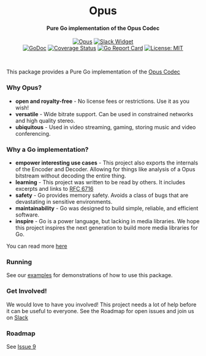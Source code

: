 <h1 align="center">
  <br>
  Opus
  <br>
</h1>
<h4 align="center">Pure Go implementation of the Opus Codec</h4>
<p align="center">
  <a href="https://pion.ly"><img src="https://img.shields.io/badge/pion-opus-gray.svg?longCache=true&colorB=brightgreen" alt="Opus"></a>
  <a href="https://pion.ly/slack"><img src="https://img.shields.io/badge/join-us%20on%20slack-gray.svg?longCache=true&logo=slack&colorB=brightgreen" alt="Slack Widget"></a>
  <br>
  <a href="https://pkg.go.dev/github.com/pion/opus"><img src="https://godoc.org/github.com/pion/opus?status.svg" alt="GoDoc"></a>
  <a href="https://codecov.io/gh/pion/opus"><img src="https://codecov.io/gh/pion/opus/branch/master/graph/badge.svg" alt="Coverage Status"></a>
  <a href="https://goreportcard.com/report/github.com/pion/opus"><img src="https://goreportcard.com/badge/github.com/pion/opus" alt="Go Report Card"></a>
  <a href="LICENSE"><img src="https://img.shields.io/badge/License-MIT-yellow.svg" alt="License: MIT"></a>
</p>
<br>

This package provides a Pure Go implementation of the [Opus Codec](https://opus-codec.org/)

### Why Opus?

* **open and royalty-free** - No license fees or restrictions. Use it as you wish!
* **versatile** - Wide bitrate support. Can be used in constrained networks and high quality stereo.
* **ubiquitous** - Used in video streaming, gaming, storing music and video conferencing.

### Why a Go implementation?

* **empower interesting use cases** - This project also exports the internals of the Encoder and Decoder.
                                      Allowing for things like analysis of a Opus bitstream without decoding the entire thing.
* **learning** - This project was written to be read by others. It includes excerpts and links to [RFC 6716](https://datatracker.ietf.org/doc/rfc6716/)
* **safety** - Go provides memory safety. Avoids a class of bugs that are devastating in sensitive environments.
* **maintainability** - Go was designed to build simple, reliable, and efficient software.
* **inspire** - Go is a power language, but lacking in media libraries. We hope this project inspires the next generation to build
                more media libraries for Go.

You can read more [here](https://pion.ly/blog/pion-opus/)

### Running
See our [examples](examples) for demonstrations of how to use this package.

### Get Involved!
We would love to have you involved! This project needs a lot of help before it can be useful to everyone. See the Roadmap for open issues and join us on [Slack](https://pion.ly/slack)

### Roadmap
See [Issue 9](https://github.com/pion/opus/issues/9)

